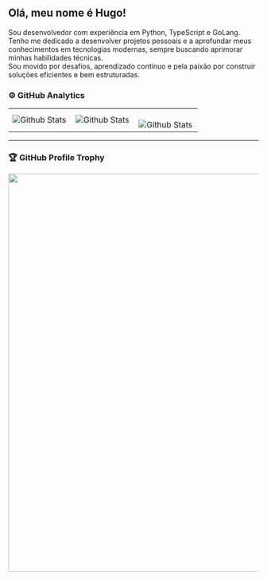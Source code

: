 
## Olá, meu nome é Hugo!

<p align="left"> 
     Sou desenvolvedor com experiência em Python, TypeScript e GoLang.<br>
     Tenho me dedicado a desenvolver projetos pessoais e a aprofundar meus conhecimentos em tecnologias modernas, sempre buscando aprimorar minhas habilidades técnicas.<br>
     Sou movido por desafios, aprendizado contínuo e pela paixão por construir soluções eficientes e bem estruturadas.
</p>

### ⚙️ GitHub Analytics

<table>
  <tr>
    <td>
      <img
        align="left"
        src="https://github-readme-stats.vercel.app/api?username=hugocbb&theme=dark&hide_border=false&include_all_commits=true"
        alt="Github Stats"
      />
    </td>
    <td>
      <img
        align="left"
        src="https://github-readme-stats.vercel.app/api/top-langs/?username=hugocbb&theme=dark&hide_border=false&include_all_commits=true&count_private=true&layout=compact"
        alt="Github Stats"
      />
    </td>
    <td>
      <br />
      <img
        align="left"
        src="https://github-readme-streak-stats.herokuapp.com/?user=hugocbb&theme=dark&hide_border=false"
        alt="Github Stats"
      />
    </td>
  </tr>
</table>

--- 

### 🏆 GitHub Profile Trophy

<p align="center">
  <a
    href="https://github.com/hugocbb/github-profile-trophy"
    title="repositório de troféus"
  >
    <img
      width="800"
      src="https://github-profile-trophy.vercel.app/?username=hugocbb&column=8&theme=darkhub&no-frame=true&no-bg=true"
    />
  </a>
</p>
